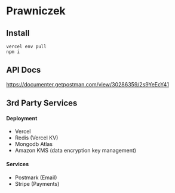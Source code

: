 # Prawniczek

## Install
```
vercel env pull
npm i
```

## API Docs
https://documenter.getpostman.com/view/30286359/2s9YeEcY41

## 3rd Party Services
#### Deployment
- Vercel
- Redis (Vercel KV)
- Mongodb Atlas
- Amazon KMS (data encryption key management)

#### Services
- Postmark (Email)
- Stripe (Payments)
